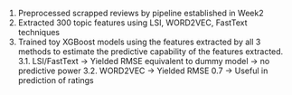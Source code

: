1. Preprocessed scrapped reviews by pipeline established in Week2
2. Extracted 300 topic features using LSI, WORD2VEC, FastText techniques
3. Trained toy XGBoost models using the features extracted by all 3 methods to estimate the predictive capability of the features extracted.
  3.1. LSI/FastText -> Yielded RMSE equivalent to dummy model -> no predictive power
  3.2. WORD2VEC -> Yielded RMSE 0.7 -> Useful in prediction of ratings
